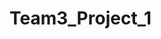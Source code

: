 # Team3_Project_1
 
<!-- Team 3 Project 1 UFOs

Team members: Cara Boldarini, Irina Tenis, Yanqiu Yang, Sushil Murali, Sam Fountain

UFO sightings have been reported around the world for centuries, but where are they most commonly seen? Using sightings data, where could they predicted most likely to appear?

Datasets employed:  National UFO Reporting Center (NUFORC) at www.nuforc.org

Based on historical data, what is the most likely geographical location for an alien ship sighting? what is the least likely?
What shapes do UFOs take? Color? What time of the of the day are they most likely to appear?

Task breakdown: TBD -->